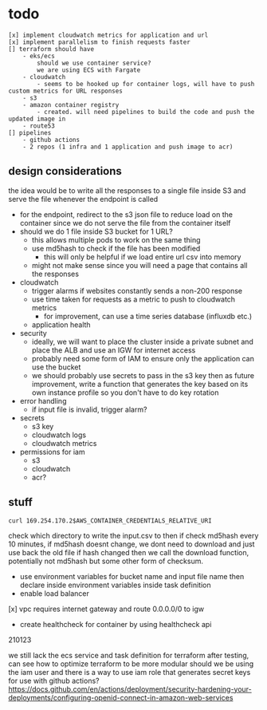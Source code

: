 # todo

```text
[x] implement cloudwatch metrics for application and url
[x] implement parallelism to finish requests faster
[] terraform should have
    - eks/ecs
        should we use container service?
        we are using ECS with Fargate
    - cloudwatch
        - seems to be hooked up for container logs, will have to push custom metrics for URL responses
    - s3
    - amazon container registry
        - created. will need pipelines to build the code and push the updated image in
    - route53
[] pipelines
    - github actions
    - 2 repos (1 infra and 1 application and push image to acr)
```

## design considerations

the idea would be to write all the responses to a single file inside S3 and serve the file whenever the endpoint is
called

- for the endpoint, redirect to the s3 json file to reduce load on the container since we do not serve the file from the container itself
- should we do 1 file inside S3 bucket for 1 URL?
    - this allows multiple pods to work on the same thing
    - use md5hash to check if the file has been modified
      - this will only be helpful if we load entire url csv into memory
    - might not make sense since you will need a page that contains all the responses
- cloudwatch
    - trigger alarms if websites constantly sends a non-200 response
    - use time taken for requests as a metric to push to cloudwatch metrics
        - for improvement, can use a time series database (influxdb etc.)
    - application health
- security
  - ideally, we will want to place the cluster inside a private subnet and place the ALB and use an IGW for internet access
  - probably need some form of IAM to ensure only the application can use the bucket
  - we should probably use secrets to pass in the s3 key then as future improvement, write a function that generates
        the key based on its own instance profile so you don't have to do key rotation
- error handling
  - if input file is invalid, trigger alarm?
- secrets
  - s3 key
  - cloudwatch logs
  - cloudwatch metrics
- permissions for iam 
  - s3
  - cloudwatch
  - acr?

## stuff

```text
curl 169.254.170.2$AWS_CONTAINER_CREDENTIALS_RELATIVE_URI
```

check which directory to write the input.csv to then if check md5hash every 10 minutes, if md5hash doesnt change, we dont need to download and just use back the old file
if hash changed then we call the download function, potentially not md5hash but some other form of checksum.

- use environment variables for bucket name and input file name then declare inside environment variables inside task definition
- enable load balancer

[x] vpc requires internet gateway and route 0.0.0.0/0 to igw
- create healthcheck for container by using healthcheck api 

210123

we still lack the ecs service and task definition for terraform
after testing, can see how to optimize terraform to be more modular
should we be using the iam user and there is a way to use iam role that generates secret keys for use with github actions?
https://docs.github.com/en/actions/deployment/security-hardening-your-deployments/configuring-openid-connect-in-amazon-web-services